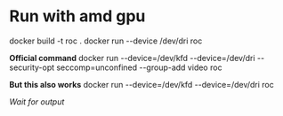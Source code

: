 # Run with amd gpu
docker build -t roc .
docker run --device /dev/dri roc

**Official command**
docker run --device=/dev/kfd --device=/dev/dri --security-opt seccomp=unconfined --group-add video roc

**But this also works**
docker run --device=/dev/kfd --device=/dev/dri  roc

*Wait for output*


